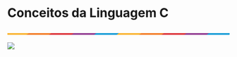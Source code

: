 # Conceitos da Linguagem C


![](img\waxVImv.png)

<img src="https://github.com/GuilhermePortella/IntroducaoCienciasComputacao/blob/main/src/assets/Xerox_Alto_1973.jpg">